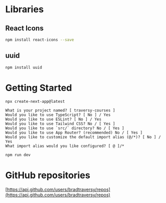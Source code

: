 # Libraries
## React Icons
```bash
npm install react-icons --save
```

## uuid
```bash
npm install uuid
```

# Getting Started
```bash
npx create-next-app@latest
```

```
What is your project named? [ traversy-courses ]
Would you like to use TypeScript? [ No ] / Yes
Would you like to use ESLint? [ No ] / Yes
Would you like to use Tailwind CSS? No / [ Yes ]
Would you like to use `src/` directory? No / [ Yes ]
Would you like to use App Router? (recommended) No / [ Yes ]
Would you like to customize the default import alias (@/*)? [ No ] / Yes
What import alias would you like configured? [ @ ]/*
```

```bash
npm run dev
```

# GitHub repositories
[https://api.github.com/users/bradtraversy/repos](https://api.github.com/users/bradtraversy/repos)

